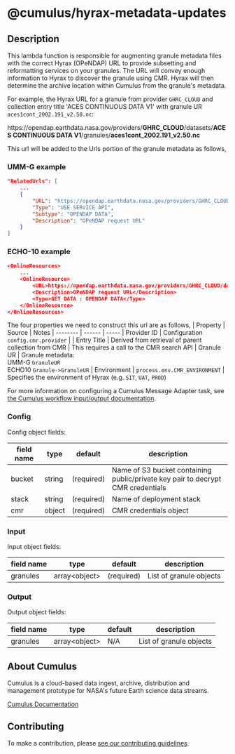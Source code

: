 # @cumulus/hyrax-metadata-updates

## Description

This lambda function is responsible for augmenting granule metadata files with the correct Hyrax (OPeNDAP) URL to provide subsetting and reformatting services on your granules. The URL will convey enough information to Hyrax to discover the granule using CMR. Hyrax will then determine the archive location within Cumulus from the granule's metadata.

For example, the Hyrax URL for a granule from provider `GHRC_CLOUD` and collection entry title 'ACES CONTINUOUS DATA V1' with granule UR `aces1cont_2002.191_v2.50.nc`:

h<span>ttps://opendap.earthdata.nasa.gov/providers/**GHRC_CLOUD**/datasets/**ACES CONTINUOUS DATA V1**/granules/**aces1cont_2002.191_v2.50.nc**

This url will be added to the Urls portion of the granule metadata as follows,

### UMM-G example

```json
"RelatedUrls": [
    ...
    {
        "URL": "https://opendap.earthdata.nasa.gov/providers/GHRC_CLOUD/datasets/ACES CONTINUOUS DATA V1/granules/aces1cont_2002.191_v2.50.nc",
        "Type": "USE SERVICE API",
        "Subtype": "OPENDAP DATA",
        "Description": "OPeNDAP request URL"
    }
]
```

### ECHO-10 example

```json
<OnlineResources>
    ...
    <OnlineResource>
        <URL>https://opendap.earthdata.nasa.gov/providers/GHRC_CLOUD/datasets/ACES CONTINUOUS DATA V1/granules/aces1cont_2002.191_v2.50.nc</URL>
        <Description>OPeNDAP request URL</Description>
        <Type>GET DATA : OPENDAP DATA</Type>
    </OnlineResource>
</OnlineResources>
```
The four properties we need to construct this url are as follows,
| Property | Source | Notes
| -------- | ------ | -----
| Provider ID | Configuration `config.cmr.provider` | 
| Entry Title | Derived from retrieval of parent collection from CMR | This requires a call to the CMR search API
| Granule UR   | Granule metadata:  <br>UMM-G `GranuleUR`  <br>ECHO10 `Granule->GranuleUR`
| Environment | `process.env.CMR_ENVIRONMENT` | Specifies the environment of Hyrax (e.g. `SIT`, `UAT`, `PROD`)


For more information on configuring a Cumulus Message Adapter task, see [the Cumulus workflow input/output documentation](https://nasa.github.io/cumulus/docs/workflows/input_output).

### Config

Config object fields:

| field name            | type    | default    | description
| --------------------- | ------- | ---------- | -----------
| bucket                | string  | (required) | Name of S3 bucket containing public/private key pair to decrypt CMR credentials
| stack                 | string  | (required) | Name of deployment stack
| cmr                   | object  | (required) | CMR credentials object

### Input

Input object fields:

| field name | type            | default    | description
| ---------- | ----            | -------    | -----------
| granules   | array\<object\> | (required) | List of granule objects

### Output

Output object fields:

| field name | type            | default  | description
| ---------- | ----            | -------  | -----------
| granules   | array\<object\> | N/A      | List of granule objects 

## About Cumulus

Cumulus is a cloud-based data ingest, archive, distribution and management prototype for NASA's future Earth science data streams.

[Cumulus Documentation](https://nasa.github.io/cumulus)

## Contributing

To make a contribution, please [see our contributing guidelines](https://github.com/nasa/cumulus/blob/master/CONTRIBUTING.md).
